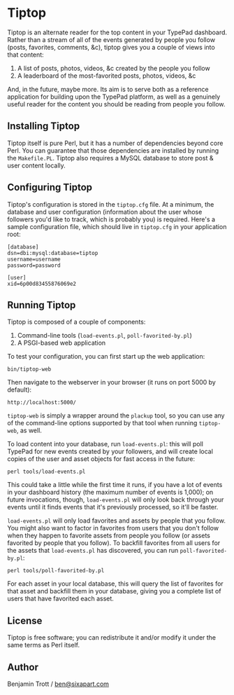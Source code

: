 Tiptop
======

Tiptop is an alternate reader for the top content in your TypePad dashboard.
Rather than a stream of all of the events generated by people you follow
(posts, favorites, comments, &c), tiptop gives you a couple of views into that
content:

1. A list of posts, photos, videos, &c created by the people you follow
2. A leaderboard of the most-favorited posts, photos, videos, &c

And, in the future, maybe more. Its aim is to serve both as a reference
application for building upon the TypePad platform, as well as a genuinely
useful reader for the content you should be reading from people you follow.


Installing Tiptop
-----------------

Tiptop itself is pure Perl, but it has a number of dependencies beyond core
Perl. You can guarantee that those dependencies are installed by running the
`Makefile.PL`. Tiptop also requires a MySQL database to store post & user
content locally.


Configuring Tiptop
------------------

Tiptop's configuration is stored in the `tiptop.cfg` file. At a minimum,
the database and user configuration (information about the user whose
followers you'd like to track, which is probably you) is required. Here's
a sample configuration file, which should live in `tiptop.cfg` in your
application root:

    [database]
    dsn=dbi:mysql:database=tiptop
    username=username
    password=password
    
    [user]
    xid=6p00d83455876069e2


Running Tiptop
--------------

Tiptop is composed of a couple of components:

1. Command-line tools (`load-events.pl`, `poll-favorited-by.pl`)
2. A PSGI-based web application

To test your configuration, you can first start up the web application:

    bin/tiptop-web

Then navigate to the webserver in your browser (it runs on port 5000 by
default):

    http://localhost:5000/

`tiptop-web` is simply a wrapper around the `plackup` tool, so you can use
any of the command-line options supported by that tool when running
`tiptop-web`, as well.

To load content into your database, run `load-events.pl`: this will poll
TypePad for new events created by your followers, and will create local copies
of the user and asset objects for fast access in the future:

    perl tools/load-events.pl

This could take a little while the first time it runs, if you have a lot of
events in your dashboard history (the maximum number of events is 1,000); on
future invocations, though, `load-events.pl` will only look back through
your events until it finds events that it's previously processed, so it'll
be faster.

`load-events.pl` will only load favorites and assets by people that you
follow. You might also want to factor in favorites from users that you don't
follow when they happen to favorite assets from people you follow (or assets
favorited by people that you follow). To backfill favorites from all users
for the assets that `load-events.pl` has discovered, you can run
`poll-favorited-by.pl`:

    perl tools/poll-favorited-by.pl

For each asset in your local database, this will query the list of favorites
for that asset and backfill them in your database, giving you a complete
list of users that have favorited each asset.


License
-------
Tiptop is free software; you can redistribute it and/or modify it under
the same terms as Perl itself.


Author
------
Benjamin Trott / ben@sixapart.com